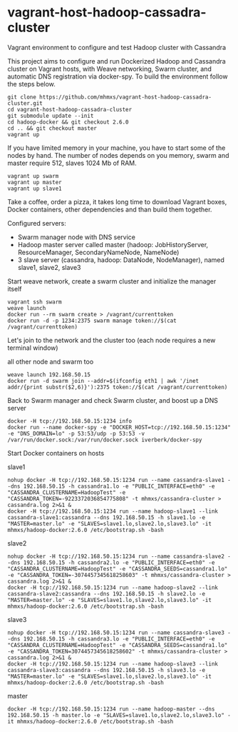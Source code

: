 # vagrant-host-hadoop-cassadra-cluster
Vagrant environment to configure and test Hadoop cluster with Cassandra

This project aims to configure and run Dockerized Hadoop and Cassandra cluster on Vagrant hosts, with Weave networking, Swarm cluster, and automatic DNS registration via docker-spy. To build the environment follow the steps below.

```
git clone https://github.com/mhmxs/vagrant-host-hadoop-cassadra-cluster.git
cd vagrant-host-hadoop-cassadra-cluster
git submodule update --init
cd hadoop-docker && git checkout 2.6.0
cd .. && git checkout master
vagrant up
```

If you have limited memory in your machine, you have to start some of the nodes by hand. The number of nodes depends on you memory, swarm and master require 512, slaves 1024 Mb of RAM.
```
vagrant up swarm
vagrant up master
vagrant up slave1
```

Take a coffee, order a pizza, it takes long time to download Vagrant boxes, Docker containers, other dependencies and than build them together.

Configured servers:

  * Swarm manager node with DNS service
  * Hadoop master server called master (hadoop: JobHistoryServer, ResourceManager, SecondaryNameNode, NameNode)
  * 3 slave server (cassandra, hadoop: DataNode, NodeManager), named slave1, slave2, slave3

Start weave network, create a swarm cluster and initialize the manager itself
```
vagrant ssh swarm
weave launch
docker run --rm swarm create > /vagrant/currenttoken
docker run -d -p 1234:2375 swarm manage token://$(cat /vagrant/currenttoken)
```

Let's join to the network and the cluster too (each node requires a new terminal window)

all other node and swarm too
```
weave launch 192.168.50.15
docker run -d swarm join --addr=$(ifconfig eth1 | awk '/inet addr/{print substr($2,6)}'):2375 token://$(cat /vagrant/currenttoken)
```

Back to Swarm manager and check Swarm cluster, and boost up a DNS server
```
docker -H tcp://192.168.50.15:1234 info
docker run --name docker-spy -e "DOCKER_HOST=tcp://192.168.50.15:1234" -e "DNS_DOMAIN=lo" -p 53:53/udp -p 53:53 -v /var/run/docker.sock:/var/run/docker.sock iverberk/docker-spy
```

Start Docker containers on hosts

slave1
```
nohup docker -H tcp://192.168.50.15:1234 run --name cassandra-slave1 --dns 192.168.50.15 -h cassandra1.lo -e "PUBLIC_INTERFACE=eth0" -e "CASSANDRA_CLUSTERNAME=HadoopTest" -e "CASSANDRA_TOKEN=-9223372036854775808" -t mhmxs/cassandra-cluster > cassandra.log 2>&1 &
docker -H tcp://192.168.50.15:1234 run --name hadoop-slave1 --link cassandra-slave1:cassandra --dns 192.168.50.15 -h slave1.lo -e "MASTER=master.lo" -e "SLAVES=slave1.lo,slave2.lo,slave3.lo" -it mhmxs/hadoop-docker:2.6.0 /etc/bootstrap.sh -bash
```

slave2
```
nohup docker -H tcp://192.168.50.15:1234 run --name cassandra-slave2 --dns 192.168.50.15 -h cassandra2.lo -e "PUBLIC_INTERFACE=eth0" -e "CASSANDRA_CLUSTERNAME=HadoopTest" -e "CASSANDRA_SEEDS=cassandra1.lo" -e "CASSANDRA_TOKEN=-3074457345618258603" -t mhmxs/cassandra-cluster > cassandra.log 2>&1 &
docker -H tcp://192.168.50.15:1234 run --name hadoop-slave2 --link cassandra-slave2:cassandra --dns 192.168.50.15 -h slave2.lo -e "MASTER=master.lo" -e "SLAVES=slave1.lo,slave2.lo,slave3.lo" -it mhmxs/hadoop-docker:2.6.0 /etc/bootstrap.sh -bash
```

slave3
```
nohup docker -H tcp://192.168.50.15:1234 run --name cassandra-slave3 --dns 192.168.50.15 -h cassandra3.lo -e "PUBLIC_INTERFACE=eth0" -e "CASSANDRA_CLUSTERNAME=HadoopTest" -e "CASSANDRA_SEEDS=cassandra1.lo" -e "CASSANDRA_TOKEN=3074457345618258602" -t mhmxs/cassandra-cluster > cassandra.log 2>&1 &
docker -H tcp://192.168.50.15:1234 run --name hadoop-slave3 --link cassandra-slave3:cassandra --dns 192.168.50.15 -h slave3.lo -e "MASTER=master.lo" -e "SLAVES=slave1.lo,slave2.lo,slave3.lo" -it mhmxs/hadoop-docker:2.6.0 /etc/bootstrap.sh -bash
```

master
```
docker -H tcp://192.168.50.15:1234 run --name hadoop-master --dns 192.168.50.15 -h master.lo -e "SLAVES=slave1.lo,slave2.lo,slave3.lo" -it mhmxs/hadoop-docker:2.6.0 /etc/bootstrap.sh -bash
```



